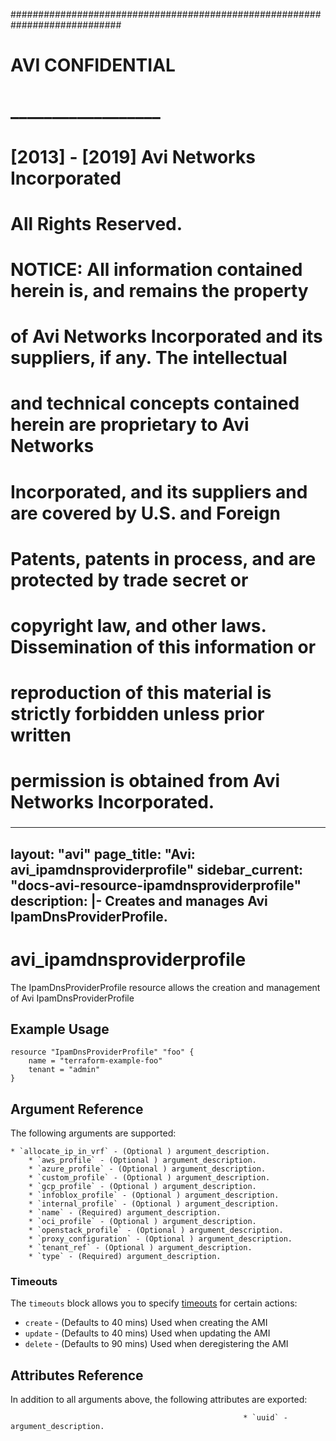 
############################################################################
#
# AVI CONFIDENTIAL
# __________________
#
# [2013] - [2019] Avi Networks Incorporated
# All Rights Reserved.
#
# NOTICE: All information contained herein is, and remains the property
# of Avi Networks Incorporated and its suppliers, if any. The intellectual
# and technical concepts contained herein are proprietary to Avi Networks
# Incorporated, and its suppliers and are covered by U.S. and Foreign
# Patents, patents in process, and are protected by trade secret or
# copyright law, and other laws. Dissemination of this information or
# reproduction of this material is strictly forbidden unless prior written
# permission is obtained from Avi Networks Incorporated.
###

---
layout: "avi"
page_title: "Avi: avi_ipamdnsproviderprofile"
sidebar_current: "docs-avi-resource-ipamdnsproviderprofile"
description: |-
  Creates and manages Avi IpamDnsProviderProfile.
---

# avi_ipamdnsproviderprofile

The IpamDnsProviderProfile resource allows the creation and management of Avi IpamDnsProviderProfile

## Example Usage

```hcl
resource "IpamDnsProviderProfile" "foo" {
    name = "terraform-example-foo"
    tenant = "admin"
}
```

## Argument Reference

The following arguments are supported:

    * `allocate_ip_in_vrf` - (Optional ) argument_description.
        * `aws_profile` - (Optional ) argument_description.
        * `azure_profile` - (Optional ) argument_description.
        * `custom_profile` - (Optional ) argument_description.
        * `gcp_profile` - (Optional ) argument_description.
        * `infoblox_profile` - (Optional ) argument_description.
        * `internal_profile` - (Optional ) argument_description.
        * `name` - (Required) argument_description.
        * `oci_profile` - (Optional ) argument_description.
        * `openstack_profile` - (Optional ) argument_description.
        * `proxy_configuration` - (Optional ) argument_description.
        * `tenant_ref` - (Optional ) argument_description.
        * `type` - (Required) argument_description.
        
### Timeouts

The `timeouts` block allows you to specify [timeouts](https://www.terraform.io/docs/configuration/resources.html#timeouts) for certain actions:

* `create` - (Defaults to 40 mins) Used when creating the AMI
* `update` - (Defaults to 40 mins) Used when updating the AMI
* `delete` - (Defaults to 90 mins) Used when deregistering the AMI

## Attributes Reference

In addition to all arguments above, the following attributes are exported:

                                                        * `uuid` - argument_description.
    
